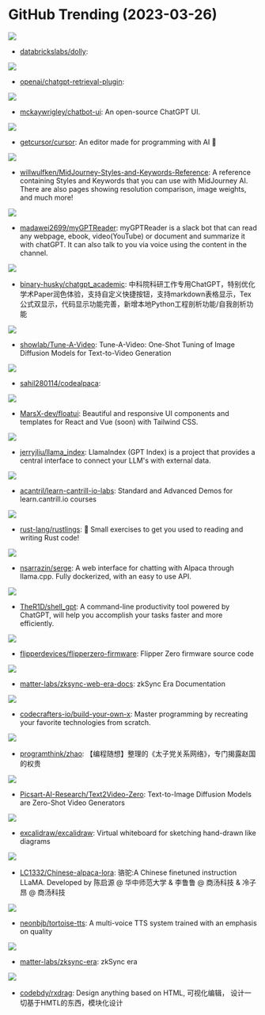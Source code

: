 # GitHub Trending (2023-03-26)

![](https://img.shields.io/badge/Python-New%20443-green?style=flat-square&logo=appveyor)
- [databrickslabs/dolly](https://github.com/databrickslabs/dolly): 

![](https://img.shields.io/badge/Python-New%201-green?style=flat-square&logo=appveyor)
- [openai/chatgpt-retrieval-plugin](https://github.com/openai/chatgpt-retrieval-plugin): 

![](https://img.shields.io/badge/TypeScript-New%20639-green?style=flat-square&logo=appveyor)
- [mckaywrigley/chatbot-ui](https://github.com/mckaywrigley/chatbot-ui): An open-source ChatGPT UI.

![](https://img.shields.io/badge/TypeScript-New%20740-green?style=flat-square&logo=appveyor)
- [getcursor/cursor](https://github.com/getcursor/cursor): An editor made for programming with AI 🤖

![](https://img.shields.io/badge/none-New%20397-green?style=flat-square&logo=appveyor)
- [willwulfken/MidJourney-Styles-and-Keywords-Reference](https://github.com/willwulfken/MidJourney-Styles-and-Keywords-Reference): A reference containing Styles and Keywords that you can use with MidJourney AI. There are also pages showing resolution comparison, image weights, and much more!

![](https://img.shields.io/badge/Python-New%20411-green?style=flat-square&logo=appveyor)
- [madawei2699/myGPTReader](https://github.com/madawei2699/myGPTReader): myGPTReader is a slack bot that can read any webpage, ebook, video(YouTube) or document and summarize it with chatGPT. It can also talk to you via voice using the content in the channel.

![](https://img.shields.io/badge/Python-New%20258-green?style=flat-square&logo=appveyor)
- [binary-husky/chatgpt_academic](https://github.com/binary-husky/chatgpt_academic): 中科院科研工作专用ChatGPT，特别优化学术Paper润色体验，支持自定义快捷按钮，支持markdown表格显示，Tex公式双显示，代码显示功能完善，新增本地Python工程剖析功能/自我剖析功能

![](https://img.shields.io/badge/Python-New%2081-green?style=flat-square&logo=appveyor)
- [showlab/Tune-A-Video](https://github.com/showlab/Tune-A-Video): Tune-A-Video: One-Shot Tuning of Image Diffusion Models for Text-to-Video Generation

![](https://img.shields.io/badge/Python-New%20272-green?style=flat-square&logo=appveyor)
- [sahil280114/codealpaca](https://github.com/sahil280114/codealpaca): 

![](https://img.shields.io/badge/JavaScript-New%2057-green?style=flat-square&logo=appveyor)
- [MarsX-dev/floatui](https://github.com/MarsX-dev/floatui): Beautiful and responsive UI components and templates for React and Vue (soon) with Tailwind CSS.

![](https://img.shields.io/badge/Python-New%20178-green?style=flat-square&logo=appveyor)
- [jerryjliu/llama_index](https://github.com/jerryjliu/llama_index): LlamaIndex (GPT Index) is a project that provides a central interface to connect your LLM's with external data.

![](https://img.shields.io/badge/Python-New%20104-green?style=flat-square&logo=appveyor)
- [acantril/learn-cantrill-io-labs](https://github.com/acantril/learn-cantrill-io-labs): Standard and Advanced Demos for learn.cantrill.io courses

![](https://img.shields.io/badge/Rust-New%20174-green?style=flat-square&logo=appveyor)
- [rust-lang/rustlings](https://github.com/rust-lang/rustlings): 🦀 Small exercises to get you used to reading and writing Rust code!

![](https://img.shields.io/badge/Python-New%20582-green?style=flat-square&logo=appveyor)
- [nsarrazin/serge](https://github.com/nsarrazin/serge): A web interface for chatting with Alpaca through llama.cpp. Fully dockerized, with an easy to use API.

![](https://img.shields.io/badge/Python-New%20116-green?style=flat-square&logo=appveyor)
- [TheR1D/shell_gpt](https://github.com/TheR1D/shell_gpt): A command-line productivity tool powered by ChatGPT, will help you accomplish your tasks faster and more efficiently.

![](https://img.shields.io/badge/C-New%2014-green?style=flat-square&logo=appveyor)
- [flipperdevices/flipperzero-firmware](https://github.com/flipperdevices/flipperzero-firmware): Flipper Zero firmware source code

![](https://img.shields.io/badge/JavaScript-New%2012-green?style=flat-square&logo=appveyor)
- [matter-labs/zksync-web-era-docs](https://github.com/matter-labs/zksync-web-era-docs): zkSync Era Documentation

![](https://img.shields.io/badge/none-New%20179-green?style=flat-square&logo=appveyor)
- [codecrafters-io/build-your-own-x](https://github.com/codecrafters-io/build-your-own-x): Master programming by recreating your favorite technologies from scratch.

![](https://img.shields.io/badge/Python-New%20112-green?style=flat-square&logo=appveyor)
- [programthink/zhao](https://github.com/programthink/zhao): 【编程随想】整理的《太子党关系网络》，专门揭露赵国的权贵

![](https://img.shields.io/badge/none-New%2064-green?style=flat-square&logo=appveyor)
- [Picsart-AI-Research/Text2Video-Zero](https://github.com/Picsart-AI-Research/Text2Video-Zero): Text-to-Image Diffusion Models are Zero-Shot Video Generators

![](https://img.shields.io/badge/TypeScript-New%20176-green?style=flat-square&logo=appveyor)
- [excalidraw/excalidraw](https://github.com/excalidraw/excalidraw): Virtual whiteboard for sketching hand-drawn like diagrams

![](https://img.shields.io/badge/Jupyter%20Notebook-New%20160-green?style=flat-square&logo=appveyor)
- [LC1332/Chinese-alpaca-lora](https://github.com/LC1332/Chinese-alpaca-lora): 骆驼:A Chinese finetuned instruction LLaMA. Developed by 陈启源 @ 华中师范大学 & 李鲁鲁 @ 商汤科技 & 冷子昂 @ 商汤科技

![](https://img.shields.io/badge/Python-New%2046-green?style=flat-square&logo=appveyor)
- [neonbjb/tortoise-tts](https://github.com/neonbjb/tortoise-tts): A multi-voice TTS system trained with an emphasis on quality

![](https://img.shields.io/badge/Rust-New%2019-green?style=flat-square&logo=appveyor)
- [matter-labs/zksync-era](https://github.com/matter-labs/zksync-era): zkSync era

![](https://img.shields.io/badge/TypeScript-New%2035-green?style=flat-square&logo=appveyor)
- [codebdy/rxdrag](https://github.com/codebdy/rxdrag): Design anything based on HTML, 可视化编辑， 设计一切基于HMTL的东西，模块化设计


